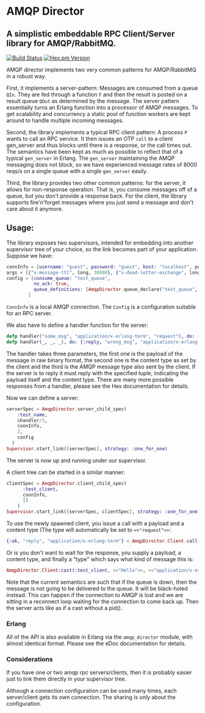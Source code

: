 # AMQP Director
## A simplistic embeddable RPC Client/Server library for AMQP/RabbitMQ.

[![Build Status](https://travis-ci.org/issuu/amqp_director.svg?branch=master)](https://travis-ci.org/issuu/amqp_director)
[![Hex.pm Version](http://img.shields.io/hexpm/v/amqp_director.svg?style=flat)](https://hex.pm/packages/amqp_director)

AMQP director implements two very common patterns for AMQP/RabbitMQ in a robust way.

First, it implements a server-pattern: Messages are consumed from a queue `QIn`.
They are fed through a function `F` and then the result is posted on a result queue
`QOut` as determined by the message. The server pattern essentially turns an Erlang
function into a processor of AMQP messages. To get scalability and concurrency a static pool of
function workers are kept around to handle multiple incoming messages.

Second, the library implements a typical RPC client pattern: A process `P` wants to call an RPC
service. It then issues an OTP `call` to a client gen_server and thus blocks until there is a
response, or the call times out. The semantics have been kept as much as possible to reflect
that of a typical `gen_server` in Erlang. The `gen_server` maintaining the AMQP messaging does
not block, so we have experienced message rates of 8000 reqs/s on a single queue with a single
`gen_server` easily.

Third, the library provides two other common patterns: for the server, it allows for non-response
operation. That is, you consume messages off of a queue, but you don't provide a response back.
For the client, the library supports fire'n'forget messages where you just send a message and
don't care about it anymore.

## Usage:

The library exposes two supervisors, intended for embedding into another supervisor tree of your
choice, so the link becomes part of your application. Suppose we have:

```elixir
connInfo = [username: "guest", password: "guest", host: "localhost", port: 5672]
args = [{"x-message-ttl", long, 30000}, {"x-dead-letter-exchange", longstr, "dead-letters"}]
config = [consume_queue: "test_queue",
          no_ack: true,
          queue_definitions: [AmqpDirector.queue_declare("test_queue", arguments: QArgs)]
        ]
```

`ConnInfo` is a local AMQP connection. The `Config` is a configuration suitable for an RPC server.

We also have to define a handler function for the server:

```elixir
defp handler("some_msg", "application/x-erlang-term", "request"), do: {:reply, "reply", "application/x-erlang-term"}
defp handler(_, _, _), do: {:reply, "wrong_msg", "application/x-erlang-term"}
```

The handler takes three parameters, the first one is the payload of the message in raw binary format, the second one is the content type as set
by the client and the third is the AMQP message type also sent by the client. If the server is to reply it must reply with the specified tuple,
indicating the payload itself and the content type. There are many more possible responses from a handler, please see the Hex documentation for details.

Now we can define a server:
```elixir
serverSpec = AmqpDirector.server_child_spec(
    :test_name,
    &handler/3,
    connInfo,
    2,
    config
  )
Supervisor.start_link([serverSpec], strategy: :one_for_one)
```

The server is now up and running under our supervisor.

A client tree can be started in a similar manner:

```elixir
clientSpec = AmqpDirector.client_child_spec(
      :test_client,
      connInfo,
      []
    )
Supervisor.start_link([serverSpec, clientSpec], strategy: :one_for_one)
```

To use the newly spawned client, you issue a call with a payload and a content type (The type will automatically be set to `<<"request">>`:

```elixir
{:ok, "reply", "application/x-erlang-term"} = AmqpDirector.Client.call(:test_client, "test_exchange", "test_key", "some_msg", "application/x-erlang-term", [])
```

Or is you don't want to wait for the response, you supply a payload, a content type, and finally
a "type" which says what kind of message this is:

```elixir
AmqpDirector.Client:cast(:test_client, <<"Hello">>, <<"application/x-erlang-term">>, <<"event">>),
```
Note that the current semantics are such that if the queue is down, then the
message is not going to be delivered to the queue. It will be black-holed instead.
This can happen if the connection to AMQP is lost and we are sitting in a reconnect
loop waiting for the connection to come back up. Then the server acts like as if
a cast without a pid().

### Erlang

All of the API is also available in Erlang via the `amqp_director` module, with almost identical format. Please see the eDoc documentation for details.
### Considerations

If you have one or two amqp rpc servers/clients, then it is probably easier just to link
them directly in your supervisor tree.

Although a connection configuration can be used many times, each server/client gets its
own connection. The sharing is only about the configuration.

